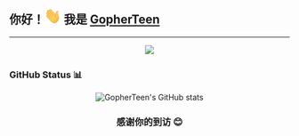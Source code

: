 ## 你好！<img src="https://raw.githubusercontent.com/parth-27/parth-27/master/Hi.gif" width="30px"> 我是 [GopherTeen](https://github.com/GopherTeen)

---

<div align="center">
<img src="https://cdn.cbd.int/anzhiyu-assets@1.0.11/image/common/github-info/personal-homepage-banner.jpg" />
</div>

### GitHub Status 📊

<div align="center">

![GopherTeen's GitHub stats](https://github-readme-stats.vercel.app/api?username=GopherTeen&show_icons=true&theme=radical)

### 感谢你的到访 😊
